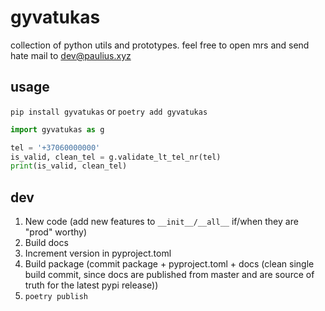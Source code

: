 # gyvatukas
collection of python utils and prototypes. feel free to open mrs and send hate mail to dev@paulius.xyz

## usage
`pip install gyvatukas` or `poetry add gyvatukas`
```python
import gyvatukas as g

tel = '+37060000000'
is_valid, clean_tel = g.validate_lt_tel_nr(tel)
print(is_valid, clean_tel)
```

## dev
1. New code (add new features to `__init__/__all__` if/when they are "prod" worthy)
2. Build docs
3. Increment version in pyproject.toml
4. Build package (commit package + pyproject.toml + docs (clean single build commit, since docs 
   are published from master and are source of truth for the latest pypi release))
5. `poetry publish`
